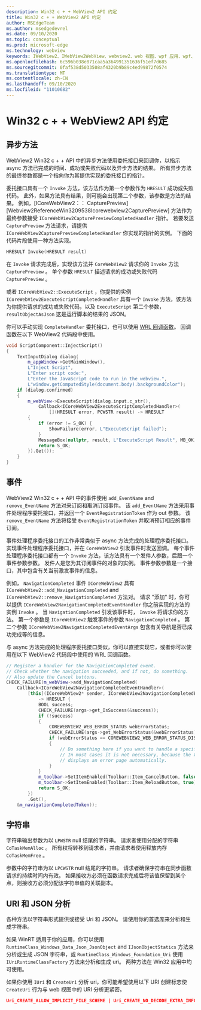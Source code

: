 ```yaml
---
description: Win32 c + + WebView2 API 约定
title: Win32 c + + WebView2 API 约定
author: MSEdgeTeam
ms.author: msedgedevrel
ms.date: 09/10/2020
ms.topic: conceptual
ms.prod: microsoft-edge
ms.technology: webview
keywords: IWebView2、IWebView2WebView、webview2、web 视图、wpf 应用、wpf、edge、ICoreWebView2、ICoreWebView2Host、浏览器控件、边缘 html
ms.openlocfilehash: 6c596b038e871caa5a364991351636f51ef7d685
ms.sourcegitcommit: 0faf538d5033508af4320b9b89c4ed99872f0574
ms.translationtype: MT
ms.contentlocale: zh-CN
ms.lasthandoff: 09/10/2020
ms.locfileid: "11010682"
---
```

# Win32 c + + WebView2 API 约定  

## 异步方法  

WebView2 Win32 c + + API 中的异步方法使用委托接口来回调你，以指示 async 方法已完成的时间、成功或失败代码以及异步方法的结果。  所有异步方法的最终参数都是一个指向你为其提供实现的委托接口的指针。  

委托接口具有一个 `Invoke` 方法，该方法作为第一个参数作为 `HRESULT` 成功或失败代码。  此外，如果方法具有结果，则可能会出现第二个参数，该参数是方法的结果。  例如，[ICoreWebView2：： CapturePreview] [Webview2ReferenceWin3209538Icorewebview2CapturePreview] 方法作为最终参数接受 `ICoreWebView2CapturePreviewCompletedHandler` 指针。  若要发送 `CapturePreview` 方法请求，请提供 `ICoreWebView2CapturePreviewCompletedHandler` 你实现的指针的实例。  下面的代码片段使用一种方法实现。  

```cpp
HRESULT Invoke(HRESULT result)
```  

在 `Invoke` 请求完成后，实现该方法并 `CoreWebView2` 请求你的 `Invoke` 方法 `CapturePreview` 。  单个参数 `HRESULT` 描述请求的成功或失败代码 `CapturePreview` 。  

或者 `ICoreWebView2::ExecuteScript` ，你提供的实例 `ICoreWebView2ExecuteScriptCompletedHandler` 具有一个 `Invoke` 方法，该方法为你提供请求的成功或失败代码，以及 `ExecuteScript` 第二个参数， `resultObjectAsJson` 这是运行脚本的结果的 JSON。  

你可以手动实现 `CompleteHandler` 委托接口，也可以使用 [WRL 回调函数][CppCxWrlCallbackFunction]。  回调函数在以下 WebView2 代码段中使用。  

```cpp
void ScriptComponent::InjectScript()
{
    TextInputDialog dialog(
        m_appWindow->GetMainWindow(),
        L"Inject Script",
        L"Enter script code:",
        L"Enter the JavaScript code to run in the webview.",
        L"window.getComputedStyle(document.body).backgroundColor");
    if (dialog.confirmed)
    {
        m_webView->ExecuteScript(dialog.input.c_str(),
            Callback<ICoreWebView2ExecuteScriptCompletedHandler>(
                [](HRESULT error, PCWSTR result) -> HRESULT
        {
            if (error != S_OK) {
                ShowFailure(error, L"ExecuteScript failed");
            }
            MessageBox(nullptr, result, L"ExecuteScript Result", MB_OK);
            return S_OK;
        }).Get());
    }
}
```  

## 事件  

WebView2 Win32 c + + API 中的事件使用 `add_EventName` and `remove_EventName` 方法对来订阅和取消订阅事件。  该 `add_EventName` 方法采用事件处理程序委托接口，并返回一个 `EventRegistrationToken` 作为 out 参数。  该 `remove_EventName` 方法将接受 `EventRegistrationToken` 并取消预订相应的事件订阅。  

事件处理程序委托接口的工作非常类似于 async 方法完成的处理程序委托接口。  实现事件处理程序委托接口，并在 `CoreWebView2` 引发事件时发送回调。  每个事件处理程序委托接口都有一个 `Invoke` 方法，该方法具有一个发件人参数，后跟一个事件参数参数。  发件人是您为其订阅事件的对象的实例。  事件参数参数是一个接口，其中包含有关当前激发事件的信息。  

例如， `NavigationCompleted` 事件 `ICoreWebView2` 具有 `ICoreWebView2::add_NavigationCompleted` and `ICoreWebView2::remove_NavigationCompleted` 方法对。  请求 "添加" 时，你可以提供 `ICoreWebView2NavigationCompletedEventHandler` 你之前实现的方法的实例 `Invoke` 。  当 `NavigationCompleted` 引发该事件时， `Invoke` 将请求你的方法。  第一个参数是 `ICoreWebView2` 触发事件的参数 `NavigationCompleted` 。  第二个参数 `ICoreWebView2NavigationCompletedEventArgs` 包含有关导航是否已成功完成等的信息。  

与 async 方法完成的处理程序委托接口类似，你可以直接实现它，或者你可以使用在以下 WebView2 代码段中使用的 WRL 回调函数。  

```cpp
// Register a handler for the NavigationCompleted event.
// Check whether the navigation succeeded, and if not, do something.
// Also update the Cancel buttons.
CHECK_FAILURE(m_webView->add_NavigationCompleted(
    Callback<ICoreWebView2NavigationCompletedEventHandler>(
        [this](ICoreWebView2* sender, ICoreWebView2NavigationCompletedEventArgs* args)
            -> HRESULT {
            BOOL success;
            CHECK_FAILURE(args->get_IsSuccess(&success));
            if (!success)
            {
                COREWEBVIEW2_WEB_ERROR_STATUS webErrorStatus;
                CHECK_FAILURE(args->get_WebErrorStatus(&webErrorStatus));
                if (webErrorStatus == COREWEBVIEW2_WEB_ERROR_STATUS_DISCONNECTED)
                {
                    // Do something here if you want to handle a specific error case.
                    // In most cases it is not necessary, because the WebView
                    // displays an error page automatically.
                }
            }
            m_toolbar->SetItemEnabled(Toolbar::Item_CancelButton, false);
            m_toolbar->SetItemEnabled(Toolbar::Item_ReloadButton, true);
            return S_OK;
        })
        .Get(),
    &m_navigationCompletedToken));
```  

## 字符串  

字符串输出参数为以 `LPWSTR` null 结尾的字符串。  请求者使用分配的字符串 `CoTaskMemAlloc` 。  所有权将转移到请求者，并由请求者使用释放内存 `CoTaskMemFree` 。  

参数中的字符串为以 `LPCWSTR` null 结尾的字符串。  请求者确保字符串在同步函数请求的持续时间内有效。  如果接收方必须在函数请求完成后将该值保留到某个点，则接收方必须分配该字符串值的关联副本。  

## URI 和 JSON 分析  

各种方法以字符串形式提供或接受 Uri 和 JSON。  请使用你的首选库来分析和生成字符串。  

如果 WinRT 适用于你的应用，你可以使用 `RuntimeClass_Windows_Data_Json_JsonObject` and `IJsonObjectStatics` 方法来分析或生成 JSON 字符串，或 `RuntimeClass_Windows_Foundation_Uri` 使用 `IUriRuntimeClassFactory` 方法来分析和生成 uri。  两种方法在 Win32 应用中均可使用。  

如果你使用 `IUri` 和 `CreateUri` 分析 uri，你可能希望使用以下 URI 创建标志使 `CreateUri` 行为与 web 视图中的 URI 分析更紧密。  

```json
Uri_CREATE_ALLOW_IMPLICIT_FILE_SCHEME | Uri_CREATE_NO_DECODE_EXTRA_INFO
```  

<!-- links -->  

[Webview2ReferenceWin3209622Icorewebview2CapturePreview]: ../reference/win32/0-9-622/icorewebview2.md#capturepreview "CapturePreview-接口 ICoreWebView2 |Microsoft 文档"  

[CppCxWrlCallbackFunction]: /cpp/cppcx/wrl/callback-function-wrl "回调函数 (WRL) |Microsoft 文档"  
